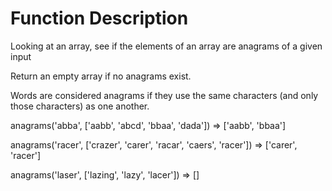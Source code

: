 # Function Description

Looking at an array, see if the elements of an array are anagrams of a given input

Return an empty array if no anagrams exist.

Words are considered anagrams if they use the same characters (and only those characters) as one another.


anagrams('abba', ['aabb', 'abcd', 'bbaa', 'dada']) => ['aabb', 'bbaa']

anagrams('racer', ['crazer', 'carer', 'racar', 'caers', 'racer']) => ['carer', 'racer']

anagrams('laser', ['lazing', 'lazy',  'lacer']) => []